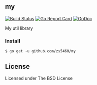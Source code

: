 ## my
[![Build Status](https://travis-ci.org/zs5460/my.svg?branch=master)](https://travis-ci.org/zs5460/my)
[![Go Report Card](https://goreportcard.com/badge/github.com/zs5460/my)](https://goreportcard.com/report/github.com/zs5460/my)
[![GoDoc](https://godoc.org/github.com/zs5460/my?status.svg)](https://godoc.org/github.com/zs5460/my)

My util library

### Install

```
$ go get -u github.com/zs5460/my
```

License
---

Licensed under The BSD License